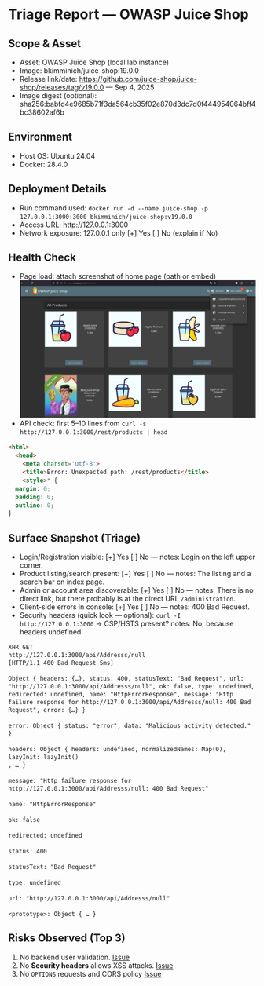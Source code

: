 # Triage Report — OWASP Juice Shop

## Scope & Asset
- Asset: OWASP Juice Shop (local lab instance)
- Image: bkimminich/juice-shop:19.0.0
- Release link/date: https://github.com/juice-shop/juice-shop/releases/tag/v19.0.0 — Sep 4, 2025
- Image digest (optional): sha256:babfd4e9685b71f3da564cb35f02e870d3dc7d0f444954064bff4bc38602af6b

## Environment
- Host OS: Ubuntu 24.04
- Docker: 28.4.0

## Deployment Details
- Run command used: `docker run -d --name juice-shop -p 127.0.0.1:3000:3000 bkimminich/juice-shop:v19.0.0`
- Access URL: http://127.0.0.1:3000
- Network exposure: 127.0.0.1 only [+] Yes  [ ] No  (explain if No)

## Health Check
- Page load: attach screenshot of home page (path or embed)
![asset](/assets/lab1/image.png)
- API check: first 5–10 lines from `curl -s http://127.0.0.1:3000/rest/products | head`
```html
<html>
  <head>
    <meta charset='utf-8'> 
    <title>Error: Unexpected path: /rest/products</title>
    <style>* {
  margin: 0;
  padding: 0;
  outline: 0;
}
```

## Surface Snapshot (Triage)

- Login/Registration visible: [+] Yes  [ ] No — notes: Login on the left upper corner.
- Product listing/search present: [+] Yes  [ ] No — notes: The listing and a search bar on index page.
- Admin or account area discoverable: [+] Yes  [ ] No — notes: There is no direct link, but there probably is at the direct URL `/administration`.
- Client-side errors in console: [+] Yes  [ ] No — notes: 400 Bad Request.
- Security headers (quick look — optional): `curl -I http://127.0.0.1:3000` → CSP/HSTS present? notes: No, because headers undefined

```
XHR GET
http://127.0.0.1:3000/api/Addresss/null
[HTTP/1.1 400 Bad Request 5ms]

Object { headers: {…}, status: 400, statusText: "Bad Request", url: "http://127.0.0.1:3000/api/Addresss/null", ok: false, type: undefined, redirected: undefined, name: "HttpErrorResponse", message: "Http failure response for http://127.0.0.1:3000/api/Addresss/null: 400 Bad Request", error: {…} }
​
error: Object { status: "error", data: "Malicious activity detected." }
​
headers: Object { headers: undefined, normalizedNames: Map(0), lazyInit: lazyInit()
, … }
​
message: "Http failure response for http://127.0.0.1:3000/api/Addresss/null: 400 Bad Request"
​
name: "HttpErrorResponse"
​
ok: false
​
redirected: undefined
​
status: 400
​
statusText: "Bad Request"
​
type: undefined
​
url: "http://127.0.0.1:3000/api/Addresss/null"
​
<prototype>: Object { … }
```

## Risks Observed (Top 3)
1) No backend user validation. [Issue](https://github.com/projacktor/F25-DevSecOps-Intro/issues/3)
2) No **Security headers** allows XSS attacks. [Issue](https://github.com/projacktor/F25-DevSecOps-Intro/issues/2)
3) No `OPTIONS` requests and CORS policy [Issue](https://github.com/projacktor/F25-DevSecOps-Intro/issues/4)
